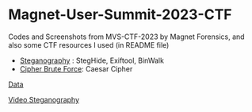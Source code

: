 # Magnet-User-Summit-2023-CTF
Codes and Screenshots from MVS-CTF-2023 by Magnet Forensics, and also some CTF resources I used (in README file)

- [Steganography](https://aperisolve.fr/) : StegHide, Exiftool, BinWalk
- [Cipher Brute Force](https://www.dcode.fr/caesar-cipher): Caesar Cipher

[Data](https://go.magnetforensics.com/e/52162/L20Logical20Image20-20Data-tar/lhwfxn/1349185105?h=zaVWVv5u5E0hK9RArfi7ELhxmtH0HxXwMWiOi29zbok)

[Video Steganography](https://mus2023.ctfd.io/files/ee6c54145662fc86c1bf6d805a6ac94c/SteinsGate_Opening_Theme_-_Hacking_to_the_Gate_Full_Version1.flac?token=eyJ1c2VyX2lkIjoxNDEsInRlYW1faWQiOm51bGwsImZpbGVfaWQiOjExfQ.ZFNS-Q.vvZ6GaWdNiENscKow5uftZoCcsg)
